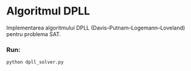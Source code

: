 # Algoritmul DPLL

Implementarea algoritmului DPLL (Davis–Putnam–Logemann–Loveland) pentru problema SAT.

### Run:

```bash
python dpll_solver.py
```
